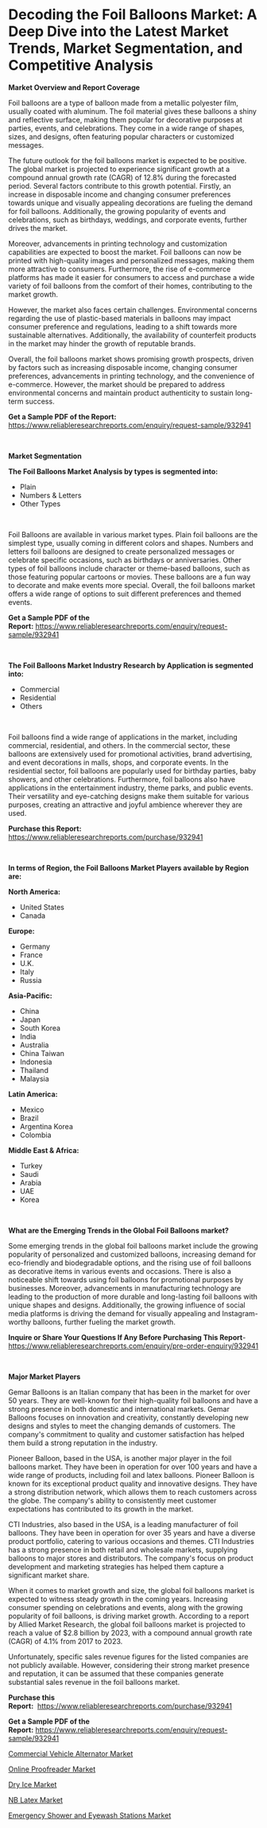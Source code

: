 <p><h1>Decoding the Foil Balloons Market: A Deep Dive into the Latest Market Trends, Market Segmentation, and Competitive Analysis</h1></p><p><strong>Market Overview and Report Coverage</strong></p>
<p><p>Foil balloons are a type of balloon made from a metallic polyester film, usually coated with aluminum. The foil material gives these balloons a shiny and reflective surface, making them popular for decorative purposes at parties, events, and celebrations. They come in a wide range of shapes, sizes, and designs, often featuring popular characters or customized messages.</p><p>The future outlook for the foil balloons market is expected to be positive. The global market is projected to experience significant growth at a compound annual growth rate (CAGR) of 12.8% during the forecasted period. Several factors contribute to this growth potential. Firstly, an increase in disposable income and changing consumer preferences towards unique and visually appealing decorations are fueling the demand for foil balloons. Additionally, the growing popularity of events and celebrations, such as birthdays, weddings, and corporate events, further drives the market.</p><p>Moreover, advancements in printing technology and customization capabilities are expected to boost the market. Foil balloons can now be printed with high-quality images and personalized messages, making them more attractive to consumers. Furthermore, the rise of e-commerce platforms has made it easier for consumers to access and purchase a wide variety of foil balloons from the comfort of their homes, contributing to the market growth.</p><p>However, the market also faces certain challenges. Environmental concerns regarding the use of plastic-based materials in balloons may impact consumer preference and regulations, leading to a shift towards more sustainable alternatives. Additionally, the availability of counterfeit products in the market may hinder the growth of reputable brands.</p><p>Overall, the foil balloons market shows promising growth prospects, driven by factors such as increasing disposable income, changing consumer preferences, advancements in printing technology, and the convenience of e-commerce. However, the market should be prepared to address environmental concerns and maintain product authenticity to sustain long-term success.</p></p>
<p><strong>Get a Sample PDF of the Report:</strong> <a href="https://www.reliableresearchreports.com/enquiry/request-sample/932941">https://www.reliableresearchreports.com/enquiry/request-sample/932941</a></p>
<p>&nbsp;</p>
<p><strong>Market Segmentation</strong></p>
<p><strong>The Foil Balloons Market Analysis by types is segmented into:</strong></p>
<p><ul><li>Plain</li><li>Numbers & Letters</li><li>Other Types</li></ul></p>
<p>&nbsp;</p>
<p><p>Foil Balloons are available in various market types. Plain foil balloons are the simplest type, usually coming in different colors and shapes. Numbers and letters foil balloons are designed to create personalized messages or celebrate specific occasions, such as birthdays or anniversaries. Other types of foil balloons include character or theme-based balloons, such as those featuring popular cartoons or movies. These balloons are a fun way to decorate and make events more special. Overall, the foil balloons market offers a wide range of options to suit different preferences and themed events.</p></p>
<p><strong>Get a Sample PDF of the Report:</strong>&nbsp;<a href="https://www.reliableresearchreports.com/enquiry/request-sample/932941">https://www.reliableresearchreports.com/enquiry/request-sample/932941</a></p>
<p>&nbsp;</p>
<p><strong>The Foil Balloons Market Industry Research by Application is segmented into:</strong></p>
<p><ul><li>Commercial</li><li>Residential</li><li>Others</li></ul></p>
<p>&nbsp;</p>
<p><p>Foil balloons find a wide range of applications in the market, including commercial, residential, and others. In the commercial sector, these balloons are extensively used for promotional activities, brand advertising, and event decorations in malls, shops, and corporate events. In the residential sector, foil balloons are popularly used for birthday parties, baby showers, and other celebrations. Furthermore, foil balloons also have applications in the entertainment industry, theme parks, and public events. Their versatility and eye-catching designs make them suitable for various purposes, creating an attractive and joyful ambience wherever they are used.</p></p>
<p><strong>Purchase this Report:</strong>&nbsp; <a href="https://www.reliableresearchreports.com/purchase/932941">https://www.reliableresearchreports.com/purchase/932941</a></p>
<p>&nbsp;</p>
<p><strong>In terms of Region, the Foil Balloons Market Players available by Region are:</strong></p>
<p>
    <p> <strong> North America: </strong>
        <ul>
            <li>United States</li>
            <li>Canada</li>
        </ul>
        </p> 
    <p> <strong> Europe: </strong>
        <ul>
            <li>Germany</li>
            <li>France</li>
            <li>U.K.</li>
            <li>Italy</li>
            <li>Russia</li>
        </ul>
        </p> 
    <p> <strong> Asia-Pacific: </strong>
        <ul>
            <li>China</li>
            <li>Japan</li>
            <li>South Korea</li>
            <li>India</li>
            <li>Australia</li>
            <li>China Taiwan</li>
            <li>Indonesia</li>
            <li>Thailand</li>
            <li>Malaysia</li>
        </ul>
        </p> 
    <p> <strong> Latin America: </strong>
        <ul>
            <li>Mexico</li>
            <li>Brazil</li>
            <li>Argentina Korea</li>
            <li>Colombia</li>
        </ul>
        </p> 
    <p> <strong> Middle East & Africa: </strong>
        <ul>
            <li>Turkey</li>
            <li>Saudi</li>
            <li>Arabia</li>
            <li>UAE</li>
            <li>Korea</li>
        </ul>
    </p>
    </p>
<p>&nbsp;</p>
<p><strong>What are the Emerging Trends in the Global Foil Balloons market?</strong></p>
<p><p>Some emerging trends in the global foil balloons market include the growing popularity of personalized and customized balloons, increasing demand for eco-friendly and biodegradable options, and the rising use of foil balloons as decorative items in various events and occasions. There is also a noticeable shift towards using foil balloons for promotional purposes by businesses. Moreover, advancements in manufacturing technology are leading to the production of more durable and long-lasting foil balloons with unique shapes and designs. Additionally, the growing influence of social media platforms is driving the demand for visually appealing and Instagram-worthy balloons, further fueling the market growth.</p></p>
<p><strong>Inquire or Share Your Questions If Any Before Purchasing This Report</strong>- <a href="https://www.reliableresearchreports.com/enquiry/pre-order-enquiry/932941">https://www.reliableresearchreports.com/enquiry/pre-order-enquiry/932941</a></p>
<p>&nbsp;</p>
<p><strong>Major Market Players</strong></p>
<p><p>Gemar Balloons is an Italian company that has been in the market for over 50 years. They are well-known for their high-quality foil balloons and have a strong presence in both domestic and international markets. Gemar Balloons focuses on innovation and creativity, constantly developing new designs and styles to meet the changing demands of customers. The company's commitment to quality and customer satisfaction has helped them build a strong reputation in the industry.</p><p>Pioneer Balloon, based in the USA, is another major player in the foil balloons market. They have been in operation for over 100 years and have a wide range of products, including foil and latex balloons. Pioneer Balloon is known for its exceptional product quality and innovative designs. They have a strong distribution network, which allows them to reach customers across the globe. The company's ability to consistently meet customer expectations has contributed to its growth in the market.</p><p>CTI Industries, also based in the USA, is a leading manufacturer of foil balloons. They have been in operation for over 35 years and have a diverse product portfolio, catering to various occasions and themes. CTI Industries has a strong presence in both retail and wholesale markets, supplying balloons to major stores and distributors. The company's focus on product development and marketing strategies has helped them capture a significant market share.</p><p>When it comes to market growth and size, the global foil balloons market is expected to witness steady growth in the coming years. Increasing consumer spending on celebrations and events, along with the growing popularity of foil balloons, is driving market growth. According to a report by Allied Market Research, the global foil balloons market is projected to reach a value of $2.8 billion by 2023, with a compound annual growth rate (CAGR) of 4.1% from 2017 to 2023.</p><p>Unfortunately, specific sales revenue figures for the listed companies are not publicly available. However, considering their strong market presence and reputation, it can be assumed that these companies generate substantial sales revenue in the foil balloons market.</p></p>
<p><strong>Purchase this Report:</strong>&nbsp;&nbsp;<a href="https://www.reliableresearchreports.com/purchase/932941">https://www.reliableresearchreports.com/purchase/932941</a></p>
<p></p>
<p><strong>Get a Sample PDF of the Report:</strong>&nbsp;<a href="https://www.reliableresearchreports.com/enquiry/request-sample/932941">https://www.reliableresearchreports.com/enquiry/request-sample/932941</a></p>
<p><p><a href="https://www.linkedin.com/pulse/commercial-vehicle-alternator-market-size-share-global-analysis-kkxfe/">Commercial Vehicle Alternator Market</a></p><p><a href="https://medium.com/@malliekozey2023/online-proofreader-market-size-growth-forecast-2023-2030-595ff897f33c">Online Proofreader Market</a></p><p><a href="https://www.reportprime.com/dry-ice-r212">Dry Ice Market</a></p><p><a href="https://www.reportprime.com/nb-latex-r6023">NB Latex Market</a></p><p><a href="https://issuu.com/reportprime-2/docs/emergency-shower-and-eyewash-stations-market-size-?fr=xKAE9_zU1NQ">Emergency Shower and Eyewash Stations Market</a></p></p>